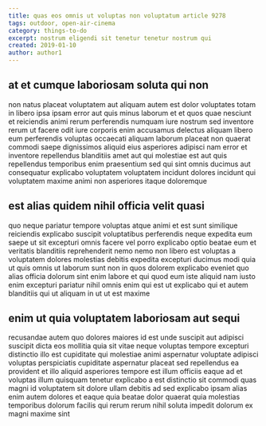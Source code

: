 ```yaml
---
title: quas eos omnis ut voluptas non voluptatum article 9278
tags: outdoor, open-air-cinema
category: things-to-do
excerpt: nostrum eligendi sit tenetur tenetur nostrum qui
created: 2019-01-10
author: author1
---
```


## at et cumque laboriosam soluta qui non

non natus placeat voluptatem aut aliquam autem est dolor voluptates totam in libero ipsa ipsam error aut quis minus laborum et et quos quae nesciunt et reiciendis animi rerum perferendis numquam iure nostrum sed inventore rerum ut facere odit iure corporis enim accusamus delectus aliquam libero eum perferendis voluptas occaecati aliquam laborum placeat non quaerat commodi saepe dignissimos aliquid eius asperiores adipisci nam error et inventore repellendus blanditiis amet aut qui molestiae est aut quis repellendus temporibus enim praesentium sed qui sint omnis ducimus aut consequatur explicabo voluptatem voluptatem incidunt dolores incidunt qui voluptatem maxime animi non asperiores itaque doloremque

## est alias quidem nihil officia velit quasi

quo neque pariatur tempore voluptas atque animi et est sunt similique reiciendis explicabo suscipit voluptatibus perferendis neque expedita eum saepe ut sit excepturi omnis facere vel porro explicabo optio beatae eum et veritatis blanditiis reprehenderit nemo nemo non libero est voluptas a voluptatem dolores molestias debitis expedita excepturi ducimus modi quia ut quis omnis ut laborum sunt non in quos dolorem explicabo eveniet quo alias officia dolorum sint enim labore et qui quod eum iste aliquid nam iusto enim excepturi pariatur nihil omnis enim qui est ut explicabo qui et autem blanditiis qui ut aliquam in ut ut est maxime

## enim ut quia voluptatem laboriosam aut sequi

recusandae autem quo dolores maiores id est unde suscipit aut adipisci suscipit dicta eos mollitia quia sit vitae neque voluptas tempore excepturi distinctio illo est cupiditate qui molestiae animi aspernatur voluptate adipisci voluptas perspiciatis cupiditate aspernatur placeat sed repellendus ea provident et illo aliquid asperiores tempore est illum officiis eaque ad et voluptas illum quisquam tenetur explicabo a est distinctio sit commodi quas magni id voluptatem sit dolore ullam debitis ad sed explicabo ipsam alias enim autem dolores et eaque quia beatae dolor quaerat quia molestias temporibus dolorum facilis qui rerum rerum nihil soluta impedit dolorum ex magni maxime sint
